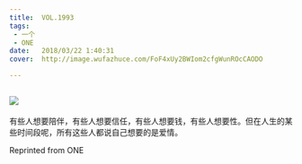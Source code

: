 ```yaml
---
title:	VOL.1993
tags:
 - 一个
 - ONE
date:	2018/03/22 1:40:31
cover:	http://image.wufazhuce.com/FoF4xUy2BWIom2cfgWunROcCAODO

---
```

![](http://image.wufazhuce.com/FoF4xUy2BWIom2cfgWunROcCAODO)
---

有些人想要陪伴，有些人想要信任，有些人想要钱，有些人想要性。但在人生的某些时间段呢，所有这些人都说自己想要的是爱情。
 
Reprinted from ONE
